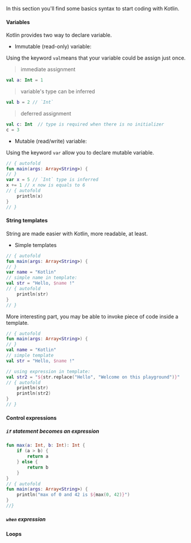 In this section you'll find some basics syntax to start coding with Kotlin.

#### Variables

Kotlin provides two way to declare variable.

- Immutable (read-only) variable:

Using the keyword `val`means that your variable could be assign just once.

>immediate assignment
``` kotlin
val a: Int = 1  
```
>variable's type can be inferred
``` kotlin
val b = 2 // `Int`
```
>deferred assignment
``` kotlin
val c: Int  // type is required when there is no initializer
c = 3
```

- Mutable (read/write) variable:

Using the keyword `var` allow you to declare mutable variable.

``` kotlin runnable
// { autofold
fun main(args: Array<String>) {
// }
var x = 5 // `Int` type is inferred
x += 1 // x now is equals to 6
// { autofold
    println(x)
}
// }
```

#### String templates

String are made easier with Kotlin, more readable, at least.

- Simple templates

``` kotlin runnable
// { autofold
fun main(args: Array<String>) {
// }
var name = "Kotlin"
// simple name in template:
val str = "Hello, $name !"
// { autofold
    println(str)
}
// }
```

More interesting part, you may be able to invoke piece of code inside a template.

``` kotlin runnable
// { autofold
fun main(args: Array<String>) {
// }
val name = "Kotlin"
// simple template
val str = "Hello, $name !"

// using expression in template:
val str2 = "${str.replace("Hello", "Welcome on this playground")}"
// { autofold
    println(str)
    println(str2)
}
// }
```

#### Control expressions

##### `if` statement becomes an expression

``` kotlin runnable
fun max(a: Int, b: Int): Int {
    if (a > b) {
        return a
    } else {
        return b
    }
}
// { autofold
fun main(args: Array<String>) {
    println("max of 0 and 42 is ${max(0, 42)}")
}
//}
```


##### `when` expression

#### Loops

